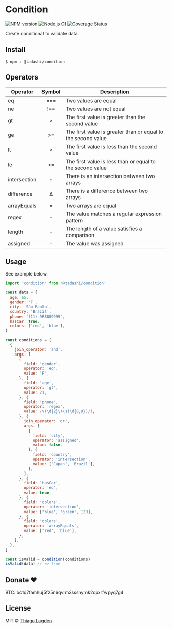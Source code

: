 # Condition

[![NPM version][npm-img]][npm]
[![Node.js CI][ci-img]][ci]
[![Coverage Status][coveralls-img]][coveralls]

[npm-img]:         https://img.shields.io/npm/v/@tadashi/condition.svg
[npm]:             https://www.npmjs.com/package/@tadashi/condition
[ci-img]:          https://github.com/lagden/condition/actions/workflows/nodejs.yml/badge.svg
[ci]:              https://github.com/lagden/condition/actions/workflows/nodejs.yml
[coveralls-img]:   https://coveralls.io/repos/github/lagden/condition/badge.svg?branch=main
[coveralls]:       https://coveralls.io/github/lagden/condition?branch=main


Create conditional to validate data.


## Install

```
$ npm i @tadashi/condition
```


## Operators

Operator     | Symbol | Description
--------     | :----: | -----------
eq           | ===    | Two values are equal
ne           | !==    | Two values are not equal
gt           | >      | The first value is greater than the second value
ge           | >=     | The first value is greater than or equal to the second value
lt           | <      | The first value is less than the second value
le           | <=     | The first value is less than or equal to the second value
intersection | ∩      | There is an intersection between two arrays
difference   | ∆      | There is a difference between two arrays
arrayEquals  | =      | Two arrays are equal
regex        | -      | The value matches a regular expression pattern
length       | -      | The length of a value satisfies a comparison
assigned     | -      | The value was assigned


## Usage

See example below.

```js
import 'condition' from '@tadashi/condition'

const data = {
  age: 65,
  gender: 'F',
  city: 'São Paulo',
  country: 'Brazil',
  phone: '(11) 988889999',
  hasCar: true,
  colors: ['red', 'blue'],
}

const conditions = [
  {
    join_operator: 'and',
    args: [
      {
        field: 'gender',
        operator: 'eq',
        value: 'F',
      }, {
        field: 'age',
        operator: 'gt',
        value: 21,
      }, {
        field: 'phone',
        operator: 'regex',
        value: /\(\d{2}\)\s(\d{8,9})/i,
      }, {
        join_operator: 'or',
        args: [
          {
            field: 'city',
            operator: 'assigned',
            value: false,
          }, {
            field: 'country',
            operator: 'intersection',
            value: ['Japan', 'Brazil'],
          },
        ],
      }, {
        field: 'hasCar',
        operator: 'eq',
        value: true,
      }, {
        field: 'colors',
        operator: 'intersection',
        value: ['blue', 'green', 123],
      }, {
        field: 'colors',
        operator: 'arrayEquals',
        value: ['red', 'blue'],
      },
    ],
  },
]

const isValid = condition(conditions)
isValid(data) // => true
```


## Donate ❤️

BTC: bc1q7famhuj5f25n6qvlm3sssnymk2qpxrfwpyq7g4


## License

MIT © [Thiago Lagden](https://github.com/lagden)
